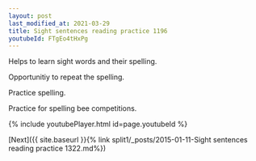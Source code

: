 ```yaml
---
layout: post
last_modified_at: 2021-03-29
title: Sight sentences reading practice 1196
youtubeId: FTgEo4tHxPg
---
```

 
 
Helps to learn sight words and their spelling.

Opportunitiy to repeat the spelling. 

Practice spelling. 
 
Practice for spelling bee competitions. 
 
{% include youtubePlayer.html id=page.youtubeId %}
 
 

[Next]({{ site.baseurl }}{% link  split1/_posts/2015-01-11-Sight sentences reading practice 1322.md%})
 
